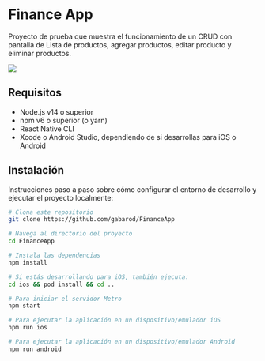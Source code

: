 # Finance App

Proyecto de prueba que muestra el funcionamiento de un CRUD con pantalla de
Lista de productos, agregar productos, editar producto y eliminar productos.

![](https://github.com/gabarod/FinanceApp/FinanceApp-Demo1.gif)

## Requisitos

- Node.js v14 o superior
- npm v6 o superior (o yarn)
- React Native CLI
- Xcode o Android Studio, dependiendo de si desarrollas para iOS o Android

## Instalación

Instrucciones paso a paso sobre cómo configurar el entorno de desarrollo y ejecutar el proyecto localmente:

```bash
# Clona este repositorio
git clone https://github.com/gabarod/FinanceApp

# Navega al directorio del proyecto
cd FinanceApp

# Instala las dependencias
npm install

# Si estás desarrollando para iOS, también ejecuta:
cd ios && pod install && cd ..

# Para iniciar el servidor Metro
npm start

# Para ejecutar la aplicación en un dispositivo/emulador iOS
npm run ios

# Para ejecutar la aplicación en un dispositivo/emulador Android
npm run android

